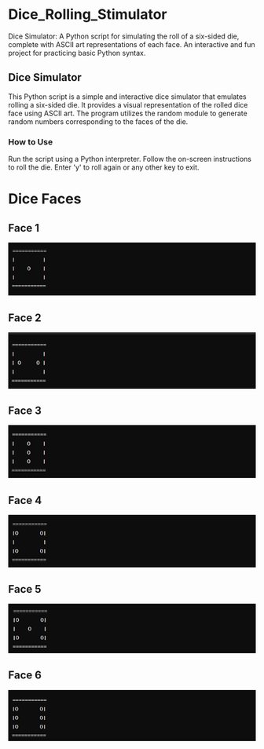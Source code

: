 # Dice_Rolling_Stimulator
Dice Simulator: A Python script for simulating the roll of a six-sided die, complete with ASCII art representations of each face. An interactive and fun project for practicing basic Python syntax.

## Dice Simulator
This Python script is a simple and interactive dice simulator that emulates rolling a six-sided die. It provides a visual representation of the rolled dice face using ASCII art. The program utilizes the random module to generate random numbers corresponding to the faces of the die.

### How to Use
Run the script using a Python interpreter.
Follow the on-screen instructions to roll the die.
Enter 'y' to roll again or any other key to exit.

# Dice Faces
## Face 1
![Face 1](https://github.com/SiriSrinivas6/Dice_Rolling_Stimulator/blob/f4af3b08f0e61e7c34ecf0381bb9b0fc30d09533/Screenshots/1.png)

## Face 2
![Face 2](https://github.com/SiriSrinivas6/Dice_Rolling_Stimulator/blob/9a3cb0fdaf8eedec5c5a0347b1c7c094e7910a88/Screenshots/2.png)

## Face 3
![Face 3](https://github.com/SiriSrinivas6/Dice_Rolling_Stimulator/blob/edbfb2c02a637b80feda3f5b18f5d7f023062063/Screenshots/3.png)

## Face 4
![Face 4](https://github.com/SiriSrinivas6/Dice_Rolling_Stimulator/blob/527b17fbec69932ecba5178ccd0f0950c9807a48/Screenshots/4.png)

## Face 5
![Face 5](https://github.com/SiriSrinivas6/Dice_Rolling_Stimulator/blob/6e6238f5e4bb02143609518f9c12f9617ab1af87/Screenshots/5.png)

## Face 6
![Face 6](https://github.com/SiriSrinivas6/Dice_Rolling_Stimulator/blob/32766d7833a4c5e95b7049511257495bd0ca79cb/Screenshots/6.png)





